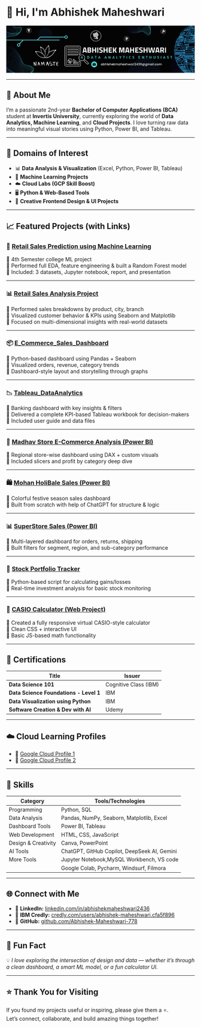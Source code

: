 # 👋 Hi, I'm Abhishek Maheshwari

![Profile Banner](https://github.com/Abhishek-Maheshwari-778/Abhishek-Maheshwari-778/blob/main/me.png)

---

## 🚀 About Me

I’m a passionate 2nd-year **Bachelor of Computer Applications (BCA)** student at **Invertis University**, currently exploring the world of **Data Analytics, Machine Learning**, and **Cloud Projects**. I love turning raw data into meaningful visual stories using Python, Power BI, and Tableau.

---

## 🎯 Domains of Interest

- 📊 **Data Analysis & Visualization** (Excel, Python, Power BI, Tableau)
- 🤖 **Machine Learning Projects**
- ☁️ **Cloud Labs (GCP Skill Boost)**
- 🖥️ **Python & Web-Based Tools**
- 🎨 **Creative Frontend Design & UI Projects**

---

## 📈 Featured Projects (with Links)

### 🧠 [Retail Sales Prediction using Machine Learning](https://github.com/Abhishek-Maheshwari-778/Retail-Sales-Prediction-using-Machine-Learning)
🔹 4th Semester college ML project  
🔹 Performed full EDA, feature engineering & built a Random Forest model  
🔹 Included: 3 datasets, Jupyter notebook, report, and presentation

---

### 📊 [Retail Sales Analysis Project](https://github.com/Abhishek-Maheshwari-778/Retail-Sales-Analysis-Project)
🔹 Performed sales breakdowns by product, city, branch  
🔹 Visualized customer behavior & KPIs using Seaborn and Matplotlib  
🔹 Focused on multi-dimensional insights with real-world datasets

---

### 📦 [E_Commerce_Sales_Dashboard](https://github.com/Abhishek-Maheshwari-778/E_Commerce_Sales_Dashboard)
🔹 Python-based dashboard using Pandas + Seaborn  
🔹 Visualized orders, revenue, category trends  
🔹 Dashboard-style layout and storytelling through graphs

---

### 📉 [Tableau_DataAnalytics](https://github.com/Abhishek-Maheshwari-778/Tableau_DataAnalytics)
🔹 Banking dashboard with key insights & filters  
🔹 Delivered a complete KPI-based Tableau workbook for decision-makers  
🔹 Included user guide and data files

---

### 📍 [Madhav Store E-Commerce Analysis (Power BI)](https://github.com/Abhishek-Maheshwari-778/Madhav-Store-E-Commerce-Sales-Analysis-using-Power-BI)
🔹 Regional store-wise dashboard using DAX + custom visuals  
🔹 Included slicers and profit by category deep dive

---

### 🛍️ [Mohan HoliBale Sales (Power BI)](https://github.com/Abhishek-Maheshwari-778/Mohan-HoliBale-Sales)
🔹 Colorful festive season sales dashboard  
🔹 Built from scratch with help of ChatGPT for structure & logic

---

### 📊 [SuperStore Sales (Power BI)](https://github.com/Abhishek-Maheshwari-778/SuperStore_Sales_PowerBI)
🔹 Multi-layered dashboard for orders, returns, shipping  
🔹 Built filters for segment, region, and sub-category performance

---

### 🧪 [Stock Portfolio Tracker](https://github.com/Abhishek-Maheshwari-778/Stock_portfolio_tracker_2)
🔹 Python-based script for calculating gains/losses  
🔹 Real-time investment analysis for basic stock monitoring

---

### 🧮 [CASIO Calculator (Web Project)](https://github.com/Abhishek-Maheshwari-778/CASIO_Calculator)
🔹 Created a fully responsive virtual CASIO-style calculator  
🔹 Clean CSS + interactive UI  
🔹 Basic JS-based math functionality

---

## 🧠 Certifications

| Title | Issuer |
|-------|--------|
| **Data Science 101** | Cognitive Class (IBM) |
| **Data Science Foundations - Level 1** | IBM |
| **Data Visualization using Python** | IBM |
| **Software Creation & Dev with AI** | Udemy |

---

## ☁️ Cloud Learning Profiles

- 🔗 [Google Cloud Profile 1](https://partner.cloudskillsboost.google/public_profiles/3bc365c1-e452-4328-9d7b-5bbd64c99f21)  
- 🔗 [Google Cloud Profile 2](https://www.cloudskillsboost.google/public_profiles/e26d1820-fce8-4d3c-a20a-5853210cea6f)

---

## 💼 Skills

| Category           | Tools/Technologies                          |
|--------------------|---------------------------------------------|
| Programming        | Python, SQL                                 |
| Data Analysis      | Pandas, NumPy, Seaborn, Matplotlib, Excel   |
| Dashboard Tools    | Power BI, Tableau                           |
| Web Development    | HTML, CSS, JavaScript                       |
| Design & Creativity| Canva, PowerPoint                           |
| AI Tools           | ChatGPT, GitHub Copilot, DeepSeek AI, Gemini|
| More Tools         | Jupyter Notebook,MySQL Workbench, VS code   |
|                    | Google Colab, Pycharm, Windsurf, Filmora    |
---

## 🌐 Connect with Me

- 🔗 **LinkedIn:** [linkedin.com/in/abhishekmaheshwari2436](https://www.linkedin.com/in/abhishekmaheshwari2436/)
- 🧠 **IBM Credly:** [credly.com/users/abhishek-maheshwari.cfa5f896](https://www.credly.com/users/abhishek-maheshwari.cfa5f896)
- 🐙 **GitHub:** [github.com/Abhishek-Maheshwari-778](https://github.com/Abhishek-Maheshwari-778)

---

## 🎯 Fun Fact

💡 *I love exploring the intersection of design and data — whether it’s through a clean dashboard, a smart ML model, or a fun calculator UI.*

---

## ⭐ Thank You for Visiting

If you found my projects useful or inspiring, please give them a ⭐.  
Let’s connect, collaborate, and build amazing things together!
